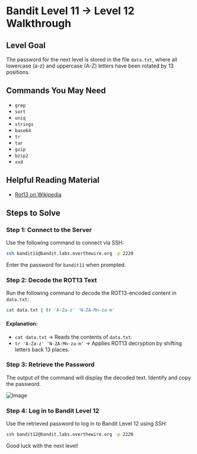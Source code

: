 
# Bandit Level 11 → Level 12 Walkthrough

## Level Goal
The password for the next level is stored in the file `data.txt`, where all lowercase (a-z) and uppercase (A-Z) letters have been rotated by 13 positions.

## Commands You May Need
- `grep`
- `sort`
- `uniq`
- `strings`
- `base64`
- `tr`
- `tar`
- `gzip`
- `bzip2`
- `xxd`

## Helpful Reading Material
- [Rot13 on Wikipedia](https://en.wikipedia.org/wiki/ROT13)

## Steps to Solve

### Step 1: Connect to the Server
Use the following command to connect via SSH:
```bash
ssh bandit11@bandit.labs.overthewire.org -p 2220
```
Enter the password for `bandit11` when prompted.

### Step 2: Decode the ROT13 Text
Run the following command to decode the ROT13-encoded content in `data.txt`:
```bash
cat data.txt | tr 'A-Za-z' 'N-ZA-Mn-za-m'
```
#### Explanation:
- `cat data.txt` → Reads the contents of `data.txt`.
- `tr 'A-Za-z' 'N-ZA-Mn-za-m'` → Applies ROT13 decryption by shifting letters back 13 places.



### Step 3: Retrieve the Password
The output of the command will display the decoded text. Identify and copy the password.

![Image](https://github.com/user-attachments/assets/431a0541-c8c3-469c-9183-ed13e2f9fbc1)

### Step 4: Log in to Bandit Level 12
Use the retrieved password to log in to Bandit Level 12 using SSH:
```bash
ssh bandit12@bandit.labs.overthewire.org -p 2220
```

Good luck with the next level!

